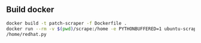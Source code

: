 ## Build docker

```sh
docker build -t patch-scraper -f Dockerfile .
docker run --rm -v $(pwd)/scrape:/home -e PYTHONBUFFERED=1 ubuntu-scrape python3
/home/redhat.py
```

